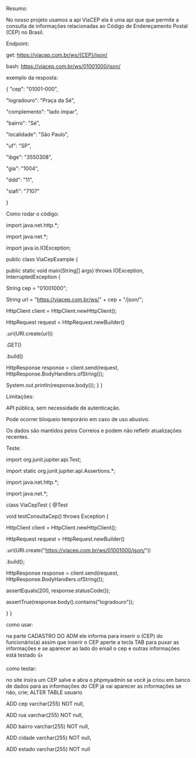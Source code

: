 Resumo:


No nosso projeto usamos a api ViaCEP ela é uma  api que que permite a consulta de informações relacionadas ao Código de Endereçamento Postal (CEP) no Brasil.

Endpoint:


get:
https://viacep.com.br/ws/{CEP}/json/

bash:
https://viacep.com.br/ws/01001000/json/

exemplo da resposta:


{
  "cep": "01001-000",
  
  "logradouro": "Praça da Sé",
  
  "complemento": "lado ímpar",
  
  "bairro": "Sé",
  
  "localidade": "São Paulo",
  
  "uf": "SP",
  
  "ibge": "3550308",
  
  "gia": "1004",
  
  "ddd": "11",
  
  "siafi": "7107"
  
}


Como rodar o código:


import java.net.http.*;

import java.net.*;

import java.io.IOException;

public class ViaCepExample {

  public static void main(String[] args) throws IOException, InterruptedException {
  
  String cep = "01001000";
  
  String url = "https://viacep.com.br/ws/" + cep + "/json/";
  
  HttpClient client = HttpClient.newHttpClient();
     
   HttpRequest request = HttpRequest.newBuilder()
   
  .uri(URI.create(url))
                
  .GET()
                
  .build()
                
HttpResponse<String> response = client.send(request, HttpResponse.BodyHandlers.ofString());

System.out.println(response.body());
    }
}

Limitações:


API pública, sem necessidade de autenticação.

Pode ocorrer bloqueio temporário em caso de uso abusivo.

Os dados são mantidos pelos Correios e podem não refletir atualizações recentes.

Teste:


import org.junit.jupiter.api.Test;

import static org.junit.jupiter.api.Assertions.*;

import java.net.http.*;

import java.net.*;

class ViaCepTest {
    @Test
    
  void testConsultaCep() throws Exception {
  
  HttpClient client = HttpClient.newHttpClient();
  
  HttpRequest request = HttpRequest.newBuilder()
  
  .uri(URI.create("https://viacep.com.br/ws/01001000/json/"))
  
  .build();
  
  HttpResponse<String> response = client.send(request, HttpResponse.BodyHandlers.ofString());
  
  assertEquals(200, response.statusCode());
  
  assertTrue(response.body().contains("logradouro"));
  
  }
}


como usar:


na parte CADASTRO DO ADM ele informa para inserir o (CEP) do funcionário(a) assim que inserir o CEP aperte a tecla TAB para puxar as informações e se aparecer ao lado do email o cep e outras informações está testado 👍

como testar:
 
no site insira um CEP salve e abra o phpmyadmin se você ja criou em banco de dados para as informações do CEP já vai aparecer as informações se não, crie;
ALTER TABLE usuario

ADD cep varchar(255) NOT null,

ADD rua varchar(255) NOT null,

ADD bairro varchar(255) NOT null,

ADD cidade varchar(255) NOT null,

ADD estado varchar(255) NOT null

